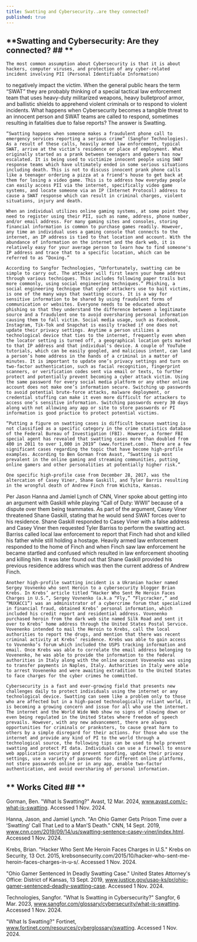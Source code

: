 ```yaml
---
title: Swatting and Cybersecurity..are they connected? 
published: true
---
```

 
## **Swatting and Cybersecurity: Are they connected? ## **
	
	The most common assumption about Cybersecurity is that it is about hackers, computer viruses, and protection of any cyber-related incident involving PII (Personal Identifiable Information)
to negatively impact the victim. When the general public hears the term “SWAT” they are probably thinking of a special tactical law enforcement team that uses heavy-duty militarized weapons, heavy bulletproof armor, and ballistic shields to apprehend violent criminals or to respond to violent incidents. What happens when Cybersecurity becomes a tangible threat to an innocent person and SWAT teams are called to respond, sometimes resulting in fatalities due to false reports? The answer is Swatting.

	“Swatting happens when someone makes a fraudulent phone call to emergency services reporting a serious crime” (Sangfor Technologies).  As a result of these calls, heavily armed law enforcement, typical SWAT, arrive at the victim’s residence or place of employment. What originally started as a prank between teenagers and gamers has now escalated. It is being used to victimize innocent people using SWAT response teams which have ultimately ended in some serious situations including death. This is not to discuss innocent prank phone calls like a teenager ordering a pizza at a friend's house to get back at them for losing a video game. This is to address how everyday people can easily access PII via the internet, specifically video game systems, and locate someone via an IP (Internet Protocol) address to cause a SWAT response which can result in criminal charges, violent situations, injury and death. 

	When an individual utilizes online gaming systems, at some point they need to register using their PII, such as name, address, phone number, and/or email address. For many gaming sites and consoles, storing financial information is common to purchase games readily. However, any time an individual uses a gaming console that connects to the internet, an IP address is tied to that location and account. With the abundance of information on the internet and the dark web, it is relatively easy for your average person to learn how to find someone's IP address and trace that to a specific location, which can be referred to as “Doxing.”

	According to Sangfor Technologies, “Unfortunately, swatting can be simple to carry out. The attacker will first learn your home address through various techniques. This includes following paper trails but more commonly, using social engineering techniques.” Phishing, a social engineering technique that cyber attackers use to bait victims, is one of the many ways that swatting occurs. It is a way for sensitive information to be shared by using fraudulent forms of communication or websites. Everyone needs to be educated about phishing so that they understand the difference between a legitimate source and a fraudulent one to avoid oversharing personal information causing them to fall victim. Social media usage, such as Facebook, Instagram, Tik-Tok and Snapchat is easily tracked if one does not update their privacy settings. Anytime a person utilizes a technological device that ties to the internet, frequently even when the locator setting is turned off, a geographical location gets marked to that IP address and that individual's device. A couple of YouTube tutorials, which can be easily googled, and malicious intent, can land a person’s home address in the hands of a criminal in a matter of minutes. It is important to update one’s privacy settings and turn on two-factor authentication, such as facial recognition, fingerprint scanners, or verification codes sent via email or texts, to further protect and potentially prevent becoming a cyber attack victim. Using the same password for every social media platform or any other online account does not make one’s information secure. Switching up passwords to avoid potential brute-force attacks, malware deployment, or credential stuffing can make it even more difficult for attackers to access one’s sensitive information. Switching passwords every 30 days along with not allowing any app or site to store passwords or PI information is good practice to protect potential victims.

	“Putting a figure on swatting cases is difficult because swatting is not classified as a specific category in the crime statistics database of the Federal Bureau of Investigation (FBI). However, a former FBI special agent has revealed that swatting cases more than doubled from 400 in 2011 to over 1,000 in 2019” (www.fortinet.com). There are a few significant cases regarding the topic that have become high-profile examples. According to Ben Gorman from Avast, “Swatting is most prevalent in the online gaming and streaming communities, putting online gamers and other personalities at potentially higher risk.”

	One specific high-profile case from December 28, 2017, was the altercation of Casey Viner, Shane Gaskill, and Tyler Barris resulting in the wrongful death of Andrew Finch from Wichita, Kansas. 
Per Jason Hanna and Jamiel Lynch of CNN, Viner spoke about getting into an argument with Gaskill while playing “Call of Duty: WWII” because of a dispute over them being teammates. As part of the argument, Casey Viner threatened Shane Gaskill, stating that he would send SWAT forces over to his residence. Shane Gaskill responded to Casey Viner with a false address and Casey Viner then requested Tyler Barriss to perform the swatting act. Barriss called local law enforcement to report that Finch had shot and killed his father while still holding a hostage. Heavily armed law enforcement responded to the home of Finch and when Finch saw law enforcement he became startled and confused which resulted in law enforcement shooting and killing him. It was later found out that Shane Gaskill provided his previous residence address which was then the current address of Andrew Finch. 

	Another high-profile swatting incident is a Ukranian hacker named Sergey Vovnenko who sent Heroin to a cybersecurity blogger Brian Krebs. In Krebs’ article titled “Hacker Who Sent Me Heroin Faces Charges in U.S.”, Sergey Vovnenko (a.k.a “Fly,” “Flycracker,” and “MUXACC1”) was an administrator of a cybercrime forum that specialized in financial fraud, obtained Krebs’ personal information, which included his credit report and residential address. Vovenenko purchased heroin from the dark web site named Silk Road and sent it over to Krebs’ home address through the United States Postal Service. Vovenenko intended to mail the Heroin to Krebs, call the local authorities to report the drugs, and mention that there was recent criminal activity at Krebs’ residence. Krebs was able to gain access to Vovnenko’s forum which included the USPS tracking information and email. Once Krebs was able to correlate the email address belonging to Vovenenko, he was able to provide the information to the federal authorities in Italy along with the online account Vovenenko was using to transfer payments in Naples, Italy. Authorities in Italy were able to arrest Vovenenko and were awaiting extradition to the United States to face charges for the cyber crimes he committed. 

	Cybersecurity is a fast and ever-growing field that presents new challenges daily to protect individuals using the internet or any technological device. Swatting can seem like a problem only to those who are affected but in a high-paced technologically reliant world, it is becoming a growing concern and issue for all who use the internet. The internet and the World Wide Web show no signs of slowing down or even being regulated in the United States where freedom of speech prevails. However, with any new advancement, there are always opportunities for criminals or pranksters, to cause great harm to others by a simple disregard for their actions. For those who use the internet and provide any kind of PI to the world through a technological source, the following tips can be used to help prevent swatting and protect PI data. Individuals can use a firewall to ensure web application security and prevent spoofing, update their privacy settings, use a variety of passwords for different online platforms, not store passwords online or in any app, enable two-factor authentication, and avoid oversharing of personal information. 

## ** Works Cited ## **  

Gorman, Ben. "What Is Swatting?" Avast, 12 Mar. 2024, www.avast.com/c-what-is-swatting. Accessed 1 Nov. 2024. 

Hanna, Jason, and Jamiel Lynch. "An Ohio Gamer Gets Prison Time over a ‘Swatting’ Call That Led to a Man’S Death." CNN, 14 Sept. 2019, www.cnn.com/2019/09/14/us/swatting-sentence-casey-viner/index.html. 
	Accessed 1 Nov. 2024.  

Krebs, Brian. "Hacker Who Sent Me Heroin Faces Charges in U.S." Krebs on Security, 13 Oct. 2015, krebsonsecurity.com/2015/10/hacker-who-sent-me-heroin-faces-charges-in-u-s/. Accessed 1 Nov. 2024. 

"Ohio Gamer Sentenced In Deadly Swatting Case." United States Attorney's Office: District of Kansas, 13 Sept. 2019, www.justice.gov/usao-ks/pr/ohio-gamer-sentenced-deadly-swatting-case. Accessed 1 Nov. 2024. 

Technologies, Sangfor. "What Is Swatting in Cybersecurity?" Sangfor, 6 Mar. 2023, www.sangfor.com/glossary/cybersecurity/what-is-swatting. Accessed 1 Nov. 2024. 

"What Is Swatting?" Fortinet, www.fortinet.com/resources/cyberglossary/swatting. Accessed 1 Nov. 2024.  

	



